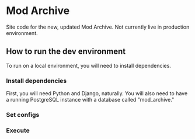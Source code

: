 # Mod Archive

Site code for the new, updated Mod Archive. Not currently live in production environment.

## How to run the dev environment

To run on a local environment, you will need to install dependencies.

### Install dependencies

First, you will need Python and Django, naturally. You will also need to have a running PostgreSQL instance with a database called "mod_archive."

### Set configs

### Execute

